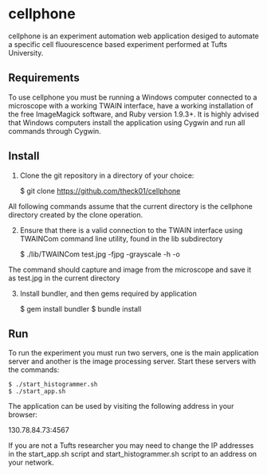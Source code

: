 # cellphone
cellphone is an experiment automation web application desiged to automate a specific cell fluourescence based experiment performed at Tufts University.

## Requirements
To use cellphone you must be running a Windows computer connected to a microscope with a working TWAIN interface, have a working installation of the free ImageMagick software, and Ruby version 1.9.3+. It is highly advised that Windows computers install the application using Cygwin and run all commands through Cygwin.


## Install
1. Clone the git repository in a directory of your choice:

    $ git clone https://github.com/theck01/cellphone

  All following commands assume that the current directory is the cellphone directory created by the clone operation.

2. Ensure that there is a valid connection to the TWAIN interface using TWAINCom command line utility, found in the lib subdirectory
  
    $ ./lib/TWAINCom test.jpg -fjpg -grayscale -h -o

  The command should capture and image from the microscope and save it as test.jpg in the current directory

3. Install bundler, and then gems required by application

    $ gem install bundler
    $ bundle install


## Run
To run the experiment you must run two servers, one is the main application server and another is the image processing server. Start these servers with the commands:
    
    $ ./start_histogrammer.sh
    $ ./start_app.sh

The application can be used by visiting the following address in your browser:

130.78.84.73:4567

If you are not a Tufts researcher you may need to change the IP addresses in the start\_app.sh script and start\_histogrammer.sh script to an address on your network.
